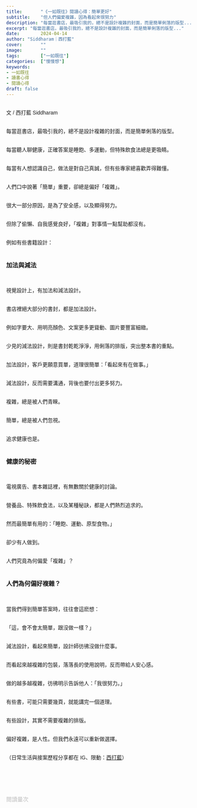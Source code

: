 ```yaml
---
title:       "《一如既往》閱讀心得：簡單更好"
subtitle:    "但人們偏愛複雜，因為看起來很努力"
description: "每當逛書店，最吸引我的，總不是設計複雜的封面，而是簡單俐落的版型..."
excerpt: "每當逛書店，最吸引我的，總不是設計複雜的封面，而是簡單俐落的版型..."
date:        2024-04-14
author: "Siddharam｜西打藍"
cover:       ""
image:       ""
tags:        ["一如既往"]
categories:  ["慢慢想"]
keywords:
- 一如既往
- 讀書心得
- 閱讀心得
draft: false
---
```


<article style="font-family: 'Noto Sans TC', '微軟正黑體', sans-serif; font-weight: 300;">

<br>文 / 西打藍 Siddharam<br><br>

每當逛書店，最吸引我的，總不是設計複雜的封面，而是簡單俐落的版型。<br><br>

每當聽人聊健康，正確答案是睡飽、多運動，但特殊飲食法總是更吸睛。<br><br>

每當有人想認識自己，做法是對自己真誠，但有些專家總喜歡弄得難懂。<br><br>

人們口中說著「簡單」重要，卻總是偏好「複雜」。<br><br>

很大一部分原因，是為了安全感，以及顯得努力。<br><br>

但除了偷懶、自我感覺良好，「複雜」對事情一點幫助都沒有。<br><br>

例如有些書籍設計：<br><br>


<h3 class="article-h1-color">加法與減法</h3><br>

視覺設計上，有加法和減法設計。<br><br>

書店裡絕大部分的書封，都是加法設計。<br><br>

例如字要大、用明亮顏色、文案更多更聳動、圖片要豐富細緻。<br><br>

少見的減法設計，則是書封乾乾淨淨，用俐落的排版，突出整本書的重點。<br><br>

加法設計，客戶更願意買單，道理很簡單：「看起來有在做事。」<br><br>

減法設計，反而需要溝通，背後也要付出更多努力。<br><br>

複雜，總是被人們青睞。<br><br>

簡單，總是被人們忽視。<br><br>

追求健康也是。<br><br>


<h3 class="article-h1-color">健康的秘密</h3><br>

電視廣告、書本雜誌裡，有無數關於健康的討論。<br><br>

營養品、特殊飲食法，以及某種秘訣，都是人們熱烈追求的。<br><br>

然而最簡單有用的：「睡飽、運動、原型食物。」<br><br>

卻少有人做到。<br><br>

人們究竟為何偏愛「複雜」？<br><br>


<h3 class="article-h1-color">人們為何偏好複雜？</h3><br>

當我們得到簡單答案時，往往會這麽想：<br><br>

「這，會不會太簡單，跟沒做一樣？」<br><br>

減法設計，看起來簡單，設計師彷彿沒做什麼事。<br><br>

而看起來越複雜的包裝，落落長的使用說明，反而帶給人安心感。<br><br>

做的越多越複雜，彷彿明示告訴他人：「我很努力。」<br><br>

有些書，可能只需要幾頁，就能講完一個道理。<br><br>

有些設計，其實不需要複雜的排版。<br><br>

偏好複雜，是人性。但我們永遠可以重新做選擇。<br><br>



<!-- 
因為複雜顯得用力，好像更有產出，然而這是陷阱。
舉例，減法設計、加法設計。
很多文案、亮色、字要大、圖片豐富細緻，

反而乾乾淨淨、簡單，可以突出。
偷懶做法，客戶會買單
減法，反而需要很多溝通
我做這麼多品牌設計案、網站案，都會堅持跟客戶溝通。 -->


<!-- 
<!-- 案例 > 證明案例 > 壞處 > 怎麼改變（列步驟） > 結語總結金句 -->


（日常生活與接案歷程分享都在 IG、限動：<a href="https://www.instagram.com/sidd.blue/" target="_blank">西打藍</a>）<br><br>

<!-- <h3 class="article-h1-color"></h3><br> -->





<br><br><br>

</article>

<div style="color: #bfbfbf; font-size: 15px;" id="busuanzi_container_page_pv">
  閱讀量<span id="busuanzi_value_page_pv"></span>次
</div>

<script src="../../js/post.js"></script>

